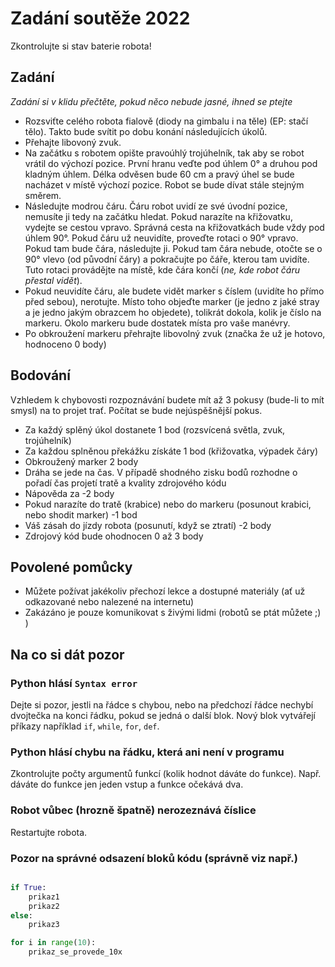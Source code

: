 # Zadání soutěže 2022

Zkontrolujte si stav baterie robota!

## Zadání

_Zadání si v klidu přečtěte, pokud něco nebude jasné, ihned se ptejte_

- Rozsviťte celého robota fialově (diody na gimbalu i na těle) (EP: stačí tělo). Takto bude svítit po dobu konání následujících úkolů.
- Přehajte libovoný zvuk.
- Na začátku s robotem opište pravoúhlý trojúhelník, tak aby se robot vrátil do výchozí pozice. První hranu veďte pod úhlem 0° a druhou pod kladným úhlem. Délka odvěsen bude 60 cm a pravý úhel se bude nacházet v místě výchozí pozice. Robot se bude dívat stále stejným směrem.
- Následujte modrou čáru. Čáru robot uvidí ze své úvodní pozice, nemusíte ji tedy na začátku hledat. Pokud narazíte na křižovatku, vydejte se cestou vpravo. Správná cesta na křižovatkách bude vždy pod úhlem 90°. Pokud čáru už neuvidíte, proveďte rotaci o 90° vpravo. Pokud tam bude čára, následujte ji. Pokud tam čára nebude, otočte se o 90° vlevo (od původní čáry) a pokračujte po čáře, kterou tam uvidíte. Tuto rotaci provádějte na místě, kde čára končí (_ne, kde robot čáru přestal vidět_).
- Pokud neuvidíte čáru, ale budete vidět marker s číslem (uvidíte ho přímo před sebou), nerotujte. Místo toho objeďte marker (je jedno z jaké stray a je jedno jakým obrazcem ho objedete), tolikrát dokola, kolik je číslo na markeru. Okolo markeru bude dostatek místa pro vaše manévry.
- Po obkroužení markeru přehrajte libovolný zvuk (značka že už je hotovo, hodnoceno 0 body)



## Bodování

Vzhledem k chybovosti rozpoznávání budete mít až 3 pokusy (bude-li to mít smysl) na to projet trať. Počítat se bude nejúspěšnější pokus.

- Za každý splěný úkol dostanete 1 bod (rozsvícená světla, zvuk, trojúhelník)
- Za každou splněnou překážku získáte 1 bod (křižovatka, výpadek čáry)
- Obkroužený marker 2 body
- Dráha se jede na čas. V případě shodného zisku bodů rozhodne o pořadí čas projetí tratě a kvality zdrojového kódu
- Nápověda za -2 body
- Pokud narazíte do tratě (krabice) nebo do markeru (posunout krabici, nebo shodit marker) -1 bod
- Váš zásah do jízdy robota (posunutí, když se ztratí) -2 body
- Zdrojový kód bude ohodnocen 0 až 3 body

## Povolené pomůcky

- Můžete požívat jakékoliv přechozí lekce a dostupné materiály (ať už odkazované nebo nalezené na internetu)
- Zakázáno je pouze komunikovat s živými lidmi (robotů se ptát můžete ;) )


## Na co si dát pozor

### Python hlásí `Syntax error`

Dejte si pozor, jestli na řádce s chybou, nebo na předchozí řádce nechybí dvojtečka na konci řádku, pokud se jedná o další blok. Nový blok vytvářejí příkazy například `if`, `while`, `for`, `def`.

### Python hlásí chybu na řádku, která ani není v programu

Zkontrolujte počty argumentů funkcí (kolik hodnot dáváte do funkce). Např. dáváte do funkce jen jeden vstup a funkce očekává dva.

### Robot vůbec (hrozně špatně) nerozeznává číslice

Restartujte robota.

### Pozor na správné odsazení bloků kódu (správně viz např.)

```python

if True:
    prikaz1
    prikaz2
else:
    prikaz3

for i in range(10):
    prikaz_se_provede_10x

```
